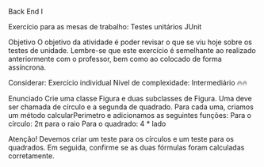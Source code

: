 Back End I

Exercício para as mesas de trabalho: Testes unitários JUnit

Objetivo
O objetivo da atividade é poder revisar o que se viu hoje sobre os testes de unidade. Lembre-se que este exercício é semelhante ao realizado anteriormente com o professor, bem como ao colocado de forma assíncrona. 

Considerar:
Exercício individual
Nível de complexidade: Intermediário 🔥🔥

Enunciado
Crie uma classe Figura e duas subclasses de Figura. Uma deve ser chamada de círculo e a segunda de quadrado. Para cada uma, criamos um método calcularPerimetro e adicionamos as seguintes funções:
Para o círculo: 2π para o raio
Para o quadrado: 4 * lado

Atenção!
Devemos criar um teste para os círculos e um teste para os quadrados. Em seguida, confirme se as duas fórmulas foram calculadas corretamente.